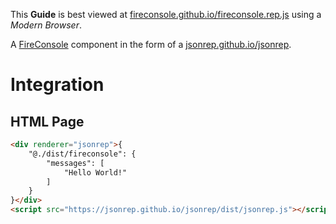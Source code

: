 
This **Guide** is best viewed at [fireconsole.github.io/fireconsole.rep.js](https://fireconsole.github.io/fireconsole.rep.js/) using a *Modern Browser*.

A [FireConsole](https://github.com/fireconsole/) component in the form of a [jsonrep.github.io/jsonrep](https://jsonrep.github.io/jsonrep/).

Integration
===========

HTML Page
---------

```html
<div renderer="jsonrep">{
    "@./dist/fireconsole": {
        "messages": [
            "Hello World!"
        ]
    }
}</div>
<script src="https://jsonrep.github.io/jsonrep/dist/jsonrep.js"></script>
```
<!--ON_RUN>>>
<style>
    DIV[renderer="jsonrep"] {
        display: inline-block;
    }
</style>

RESULT: &CODE&
<<<ON_RUN-->
